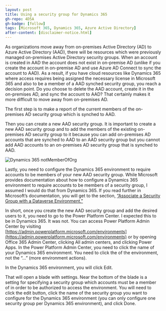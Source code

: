 ```yaml
---
layout: post
title: Using a security group for Dynamics 365
gh-repo: 4D5A
gh-badge: [follow]
tags: [Microsoft 365, Dynamics 365, Azure Active Directory]
after-content: [disclaimer-notice.html]
---
```


As organizations move away from on-premises Active Directory (AD) to Azure Active Directory (AAD), there will be resources which were previously managed on-premises Active Directory security groups. When an account is created in AAD the account does not exist in on-premise AD (unlike if you create the account in on-premise AD and use Azure AD Connect to sync the account to AAD). As a result, if you have cloud resources like Dynamics 365 where access requires being assigned the necessary license in Microsoft 365 and also to be a member of a AAD synched security group, you reach a decision point. Do you choose to delete the AAD account, create it in the on-premises AD, and sync the account to AAD? That certainly makes it more difficult to move away from on-premises AD.

The first step is to make a report of the current members of the on-premises AD security group which is synched to AAD.

Then you can create a new AAD security group. It is important to create a new AAD security group and to add the members of the existing on-premises AD security group to it because you can add on-premises AD accounts that are synched to AAD to an AAD security group but you cannot add AAD accounts to an on-premises AD security group that is synched to AAD.

<img src="{{ 'assets/img/2022-01-16-using-a-security-group-for-dynamics-365/you-need-to-be-added-to-a-security-group-to-access-this-environment.png' | relative_url }}" alt="Dynamics 365 notMemberOfOrg" />

Lastly, you need to configure the Dynamics 365 environment to require accounts to be members of your new AAD security group. While Microsoft provides documentation about how to configure a Dynamics 365 environment to require accounts to be members of a security group, I assumed I would do that from Dynamics 365. If you read further in Microsoft’s documentation, you will get to the section, [“Associate a Security Group with a Dataverse Environment.”](https://docs.microsoft.com/en-us/power-platform/admin/control-user-access#associate-a-security-group-with-a-dataverse-environment)

In short, once you create the new AAD security group and add the desired users to it, you need to go to the Power Platform Center. I expected this to be in Dynamics 365. It was not. You can access Power Platform Admin Center by visiting [https://admin.powerplatform.microsoft.com/environments](https://admin.powerplatform.microsoft.com/environments) or by opening Office 365 Admin Center, clicking All admin centers, and clicking Power Apps. In the Power Platform Admin Center, you need to click the name of your Dynamics 365 environment. You need to click the of the environment, not the “…” (more environment actions).

In the Dynamics 365 environment, you will click Edit.

That will open a blade with settings. Near the bottom of the blade is a setting for specifying a security group which accounts must be a member of in order to be authorized to access the environment. You will need to click the edit button, click the name of the security group you want to configure for the Dynamics 365 environment (you can only configure one security group per Dynamics 365 environment), and click Done.